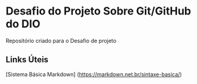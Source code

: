 # Desafio do Projeto Sobre Git/GitHub do DIO
Repositório criado para o Desafio de projeto

## Links Úteis
[Sistema Básica Markdown] (https://markdown.net.br/sintaxe-basica/)
